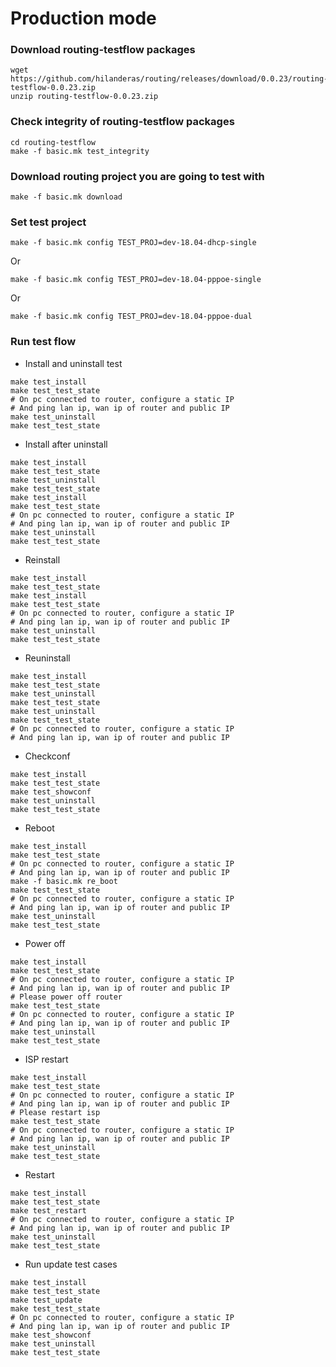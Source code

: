 # Production mode

### Download routing-testflow packages
```  
wget https://github.com/hilanderas/routing/releases/download/0.0.23/routing-testflow-0.0.23.zip
unzip routing-testflow-0.0.23.zip
```
### Check integrity of routing-testflow packages
```  
cd routing-testflow
make -f basic.mk test_integrity
```

### Download routing project you are going to test with
```  
make -f basic.mk download
```

### Set test project
```  
make -f basic.mk config TEST_PROJ=dev-18.04-dhcp-single
```
Or 
```  
make -f basic.mk config TEST_PROJ=dev-18.04-pppoe-single
```
Or
```  
make -f basic.mk config TEST_PROJ=dev-18.04-pppoe-dual
```

### Run test flow
* Install and uninstall test
```  
make test_install
make test_test_state
# On pc connected to router, configure a static IP 
# And ping lan ip, wan ip of router and public IP
make test_uninstall
make test_test_state
```

* Install after uninstall
```  
make test_install
make test_test_state
make test_uninstall
make test_test_state
make test_install
make test_test_state
# On pc connected to router, configure a static IP 
# And ping lan ip, wan ip of router and public IP
make test_uninstall
make test_test_state
```

* Reinstall
```  
make test_install
make test_test_state
make test_install
make test_test_state
# On pc connected to router, configure a static IP 
# And ping lan ip, wan ip of router and public IP
make test_uninstall
make test_test_state
```

* Reuninstall
```  
make test_install
make test_test_state
make test_uninstall
make test_test_state
make test_uninstall
make test_test_state
# On pc connected to router, configure a static IP 
# And ping lan ip, wan ip of router and public IP
```

* Checkconf
```  
make test_install
make test_test_state
make test_showconf
make test_uninstall
make test_test_state
```

* Reboot
```  
make test_install
make test_test_state
# On pc connected to router, configure a static IP 
# And ping lan ip, wan ip of router and public IP
make -f basic.mk re_boot
make test_test_state
# On pc connected to router, configure a static IP 
# And ping lan ip, wan ip of router and public IP
make test_uninstall
make test_test_state
```
* Power off
```  
make test_install
make test_test_state
# On pc connected to router, configure a static IP 
# And ping lan ip, wan ip of router and public IP
# Please power off router
make test_test_state
# On pc connected to router, configure a static IP 
# And ping lan ip, wan ip of router and public IP
make test_uninstall
make test_test_state
```

* ISP restart
```  
make test_install
make test_test_state
# On pc connected to router, configure a static IP 
# And ping lan ip, wan ip of router and public IP
# Please restart isp
make test_test_state
# On pc connected to router, configure a static IP 
# And ping lan ip, wan ip of router and public IP
make test_uninstall
make test_test_state
```


* Restart 
```  
make test_install
make test_test_state
make test_restart
# On pc connected to router, configure a static IP 
# And ping lan ip, wan ip of router and public IP
make test_uninstall
make test_test_state
```


* Run update test cases
```  
make test_install
make test_test_state
make test_update
make test_test_state
# On pc connected to router, configure a static IP 
# And ping lan ip, wan ip of router and public IP
make test_showconf
make test_uninstall
make test_test_state
```


